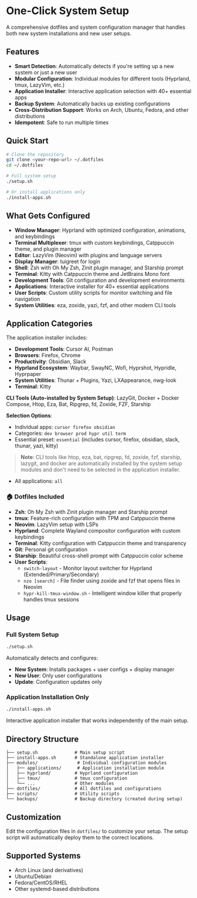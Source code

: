 # One-Click System Setup

A comprehensive dotfiles and system configuration manager that handles both new system installations and new user setups.

## Features

- **Smart Detection**: Automatically detects if you're setting up a new system or just a new user
- **Modular Configuration**: Individual modules for different tools (Hyprland, tmux, LazyVim, etc.)
- **Application Installer**: Interactive application selection with 40+ essential apps
- **Backup System**: Automatically backs up existing configurations
- **Cross-Distribution Support**: Works on Arch, Ubuntu, Fedora, and other distributions
- **Idempotent**: Safe to run multiple times

## Quick Start

```bash
# Clone the repository
git clone <your-repo-url> ~/.dotfiles
cd ~/.dotfiles

# Full system setup
./setup.sh

# Or install applications only
./install-apps.sh
```

## What Gets Configured

- **Window Manager**: Hyprland with optimized configuration, animations, and keybindings
- **Terminal Multiplexer**: tmux with custom keybindings, Catppuccin theme, and plugin manager
- **Editor**: LazyVim (Neovim) with plugins and language servers
- **Display Manager**: tuigreet for login
- **Shell**: Zsh with Oh My Zsh, Zinit plugin manager, and Starship prompt
- **Terminal**: Kitty with Catppuccin theme and JetBrains Mono font
- **Development Tools**: Git configuration and development environments
- **Applications**: Interactive installer for 40+ essential applications
- **User Scripts**: Custom utility scripts for monitor switching and file navigation
- **System Utilities**: eza, zoxide, yazi, fzf, and other modern CLI tools

## Application Categories

The application installer includes:

- **Development Tools**: Cursor AI, Postman
- **Browsers**: Firefox, Chrome  
- **Productivity**: Obsidian, Slack
- **Hyprland Ecosystem**: Waybar, SwayNC, Wofi, Hyprshot, Hypridle, Hyprpaper  
- **System Utilities**: Thunar + Plugins, Yazi, LXAppearance, nwg-look
- **Terminal**: Kitty

**CLI Tools (Auto-installed by System Setup)**:
LazyGit, Docker + Docker Compose, Htop, Eza, Bat, Ripgrep, fd, Zoxide, FZF, Starship

**Selection Options**:
- Individual apps: `cursor firefox obsidian`
- Categories: `dev browser prod hypr util term`
- Essential preset: `essential` (includes cursor, firefox, obsidian, slack, thunar, yazi, kitty)

> **Note**: CLI tools like htop, eza, bat, ripgrep, fd, zoxide, fzf, starship, lazygit, and docker are automatically installed by the system setup modules and don't need to be selected in the application installer.
- All applications: `all`

### 🏠 Dotfiles Included

- **Zsh**: Oh My Zsh with Zinit plugin manager and Starship prompt
- **tmux**: Feature-rich configuration with TPM and Catppuccin theme
- **Neovim**: LazyVim setup with LSPs
- **Hyprland**: Complete Wayland compositor configuration with custom keybindings
- **Terminal**: Kitty configuration with Catppuccin theme and transparency
- **Git**: Personal git configuration
- **Starship**: Beautiful cross-shell prompt with Catppuccin color scheme
- **User Scripts**: 
  - `switch-layout` - Monitor layout switcher for Hyprland (Extended/Primary/Secondary)
  - `nzo [search]` - File finder using zoxide and fzf that opens files in Neovim
  - `hypr-kill-tmux-window.sh` - Intelligent window killer that properly handles tmux sessions

## Usage

### Full System Setup
```bash
./setup.sh
```
Automatically detects and configures:
- **New System**: Installs packages + user configs + display manager
- **New User**: Only user configurations
- **Update**: Configuration updates only

### Application Installation Only
```bash
./install-apps.sh
```
Interactive application installer that works independently of the main setup.

## Directory Structure

```
├── setup.sh              # Main setup script
├── install-apps.sh       # Standalone application installer
├── modules/               # Individual configuration modules
│   ├── applications/      # Application installation module
│   ├── hyprland/         # Hyprland configuration
│   ├── tmux/             # tmux configuration
│   └── ...               # Other modules
├── dotfiles/             # All dotfiles and configurations
├── scripts/              # Utility scripts
└── backups/              # Backup directory (created during setup)
```

## Customization

Edit the configuration files in `dotfiles/` to customize your setup. The setup script will automatically deploy them to the correct locations.

## Supported Systems

- Arch Linux (and derivatives)
- Ubuntu/Debian
- Fedora/CentOS/RHEL
- Other systemd-based distributions 
